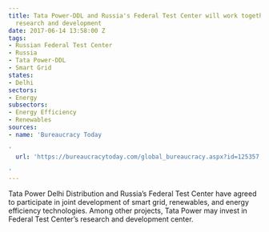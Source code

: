 ```yaml
---
title: Tata Power-DDL and Russia's Federal Test Center will work together on joint
  research and development
date: 2017-06-14 13:58:00 Z
tags:
- Russian Federal Test Center
- Russia
- Tata Power-DDL
- Smart Grid
states:
- Delhi
sectors:
- Energy
subsectors:
- Energy Efficiency
- Renewables
sources:
- name: 'Bureaucracy Today

'
  url: 'https://bureaucracytoday.com/global_bureaucracy.aspx?id=125357

'
---
```


Tata Power Delhi Distribution and Russia’s Federal Test Center have agreed to participate in joint development of smart grid, renewables, and energy efficiency technologies. Among other projects, Tata Power may invest in Federal Test Center’s research and development center.
